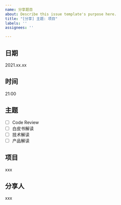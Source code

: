 ```yaml
---
name: 分享题目
about: Describe this issue template's purpose here.
title: "[分享] 主题: 项目"
labels: ''
assignees: ''

---
```


## 日期
2021.xx.xx

## 时间
21:00

## 主题
- [ ] Code Review
- [ ] 白皮书解读
- [ ] 技术解读
- [ ] 产品解读

## 项目
xxx

## 分享人
xxx
